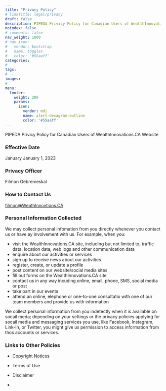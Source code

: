 ```yaml
---
title: "Privacy Policy"
# linkTitle: legal/privacy
draft: false
description: PIPEDA Privicy Policy for Canadian Users of WealthInnovations.CA Website
noindex: false
# comments: false
nav_weight: 1000
# nav_icon:
#   vendor: bootstrap
#   name: toggles
#   color: '#55aaff'
categories:
#
tags:
#  - 
images:
#
menu:
  footer:
    weight: 200
    params:
      icon:
        vendor: mdi
        name: alert-decagram-outline
        color: '#55aaff'
---
```


PIPEDA Privicy Policy for Canadian Users of WealthInnovations.CA Website

<!--more-->
### Effective Date

January January 1, 2023

### Privacy Officer

Filmon Gebremeskal

### How to Contact Us

filmon@WeathInnovtions.CA

### Personal Information Collected

We may collect personal infomation from you directly whenever you contact us or have ay involvement with us. For example, when you:

- visit the WealthInnovations.CA site, including but not limited to, traffic data, location data, web logs and other communication data
- enquire about our activities or services
- sign up to receive news about our activities
- register, create, or update a profile
- post content on our website/social media sites
- fill out forms on the WealthInnovations.CA site
- contact us in any way incuding online, email, phone, SMS, social media or post
- take part in our events
- attend an online, elephone or one-to-one consultatio with one of our team members and provide us with information

We collect personal information from you indetectly when it is available on socail meda; depending on your settings or the privacy policies applying for socail media and messaging services you use, like Facebook, Instagram, Link-In, or Twitter, you might give us permission to access information from thos accounts or services.

### Links to Other Policies
- Copyright Notices
- Terms of Use
- Disclaimer


-
